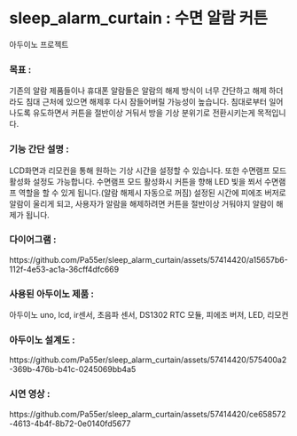 # sleep_alarm_curtain : 수면 알람 커튼
아두이노 프로젝트<p>

<h3>목표 : </h3>
기존의 알람 제품들이나 휴대폰 알람들은 알람의 해제 방식이 너무 간단하고 해제 하더라도 침대 근처에 있으면 해제후 다시 잠들어버릴 가능성이 높습니다. 침대로부터 일어나도록 유도하면서 커튼을 절반이상 거둬서 방을 기상 분위기로 전환시키는게 목적입니다.<p>

<h3>기능 간단 설명 : </h3>LCD화면과 리모컨을 통해 원하는 기상 시간을 설정할 수 있습니다. 또한 수면램프 모드 활성화 설정도 가능합니다. 수면램프 모드 활성화시 커튼을 향해 LED 빛을 쬐서 수면램프 역할을 할 수 있게 됩니다.(알람 해제시 자동으로 꺼짐) 설정된 시간에 피에조 버저로 알람이 울리게 되고, 사용자가 알람을 해제하려면 커튼을 절반이상 거둬야지 알람이 해제가 됩니다.<p>
  
<h3>다이어그램 : </h3>
https://github.com/Pa55er/sleep_alarm_curtain/assets/57414420/a15657b6-112f-4e53-ac1a-36cff4dfc669<p>

<h3>사용된 아두이노 제품 : </h3>아두이노 uno, lcd, ir센서, 초음파 센서, DS1302 RTC 모듈, 피에조 버저, LED, 리모컨<p>

<h3>아두이노 설계도 : </h3>
https://github.com/Pa55er/sleep_alarm_curtain/assets/57414420/575400a2-369b-476b-b41c-0245069bb4a5<p>

<h3>시연 영상 : </h3>
https://github.com/Pa55er/sleep_alarm_curtain/assets/57414420/ce658572-4613-4b4f-8b72-0e0140fd5677

